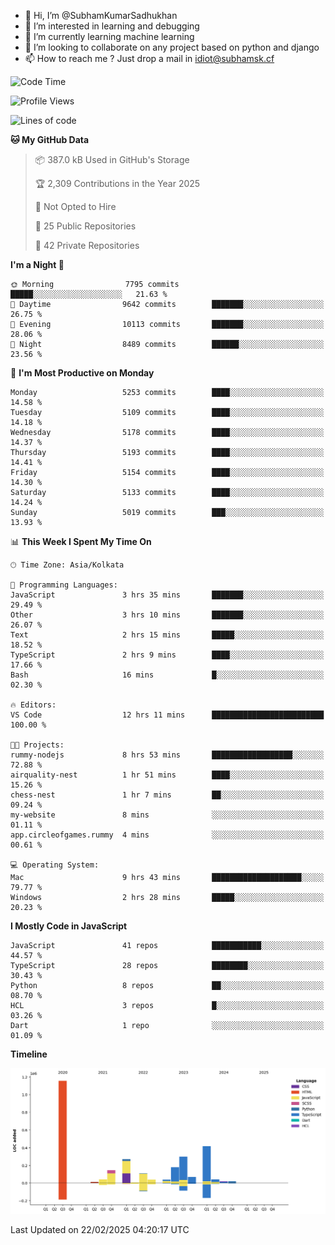 - 👋 Hi, I’m @SubhamKumarSadhukhan
- 👀 I’m interested in learning and debugging
- 🌱 I’m currently learning machine learning
- 💞️ I’m looking to collaborate on any project based on python and django
- 📫 How to reach me ?
      Just drop a mail in idiot@subhamsk.cf

<!---
SubhamKumarSadhukhan/SubhamKumarSadhukhan is a ✨ special ✨ repository because its `README.md` (this file) appears on your GitHub profile.
You can click the Preview link to take a look at your changes.
--->


<!--START_SECTION:waka-->
![Code Time](http://img.shields.io/badge/Code%20Time-2%2C764%20hrs%2018%20mins-blue)

![Profile Views](http://img.shields.io/badge/Profile%20Views-2-blue)

![Lines of code](https://img.shields.io/badge/From%20Hello%20World%20I%27ve%20Written-2.8%20million%20lines%20of%20code-blue)

**🐱 My GitHub Data** 

> 📦 387.0 kB Used in GitHub's Storage 
 > 
> 🏆 2,309 Contributions in the Year 2025
 > 
> 🚫 Not Opted to Hire
 > 
> 📜 25 Public Repositories 
 > 
> 🔑 42 Private Repositories 
 > 
**I'm a Night 🦉** 

```text
🌞 Morning                7795 commits        █████░░░░░░░░░░░░░░░░░░░░   21.63 % 
🌆 Daytime                9642 commits        ███████░░░░░░░░░░░░░░░░░░   26.75 % 
🌃 Evening                10113 commits       ███████░░░░░░░░░░░░░░░░░░   28.06 % 
🌙 Night                  8489 commits        ██████░░░░░░░░░░░░░░░░░░░   23.56 % 
```
📅 **I'm Most Productive on Monday** 

```text
Monday                   5253 commits        ████░░░░░░░░░░░░░░░░░░░░░   14.58 % 
Tuesday                  5109 commits        ████░░░░░░░░░░░░░░░░░░░░░   14.18 % 
Wednesday                5178 commits        ████░░░░░░░░░░░░░░░░░░░░░   14.37 % 
Thursday                 5193 commits        ████░░░░░░░░░░░░░░░░░░░░░   14.41 % 
Friday                   5154 commits        ████░░░░░░░░░░░░░░░░░░░░░   14.30 % 
Saturday                 5133 commits        ████░░░░░░░░░░░░░░░░░░░░░   14.24 % 
Sunday                   5019 commits        ███░░░░░░░░░░░░░░░░░░░░░░   13.93 % 
```


📊 **This Week I Spent My Time On** 

```text
🕑︎ Time Zone: Asia/Kolkata

💬 Programming Languages: 
JavaScript               3 hrs 35 mins       ███████░░░░░░░░░░░░░░░░░░   29.49 % 
Other                    3 hrs 10 mins       ███████░░░░░░░░░░░░░░░░░░   26.07 % 
Text                     2 hrs 15 mins       █████░░░░░░░░░░░░░░░░░░░░   18.52 % 
TypeScript               2 hrs 9 mins        ████░░░░░░░░░░░░░░░░░░░░░   17.66 % 
Bash                     16 mins             █░░░░░░░░░░░░░░░░░░░░░░░░   02.30 % 

🔥 Editors: 
VS Code                  12 hrs 11 mins      █████████████████████████   100.00 % 

🐱‍💻 Projects: 
rummy-nodejs             8 hrs 53 mins       ██████████████████░░░░░░░   72.88 % 
airquality-nest          1 hr 51 mins        ████░░░░░░░░░░░░░░░░░░░░░   15.26 % 
chess-nest               1 hr 7 mins         ██░░░░░░░░░░░░░░░░░░░░░░░   09.24 % 
my-website               8 mins              ░░░░░░░░░░░░░░░░░░░░░░░░░   01.11 % 
app.circleofgames.rummy  4 mins              ░░░░░░░░░░░░░░░░░░░░░░░░░   00.61 % 

💻 Operating System: 
Mac                      9 hrs 43 mins       ████████████████████░░░░░   79.77 % 
Windows                  2 hrs 28 mins       █████░░░░░░░░░░░░░░░░░░░░   20.23 % 
```

**I Mostly Code in JavaScript** 

```text
JavaScript               41 repos            ███████████░░░░░░░░░░░░░░   44.57 % 
TypeScript               28 repos            ████████░░░░░░░░░░░░░░░░░   30.43 % 
Python                   8 repos             ██░░░░░░░░░░░░░░░░░░░░░░░   08.70 % 
HCL                      3 repos             █░░░░░░░░░░░░░░░░░░░░░░░░   03.26 % 
Dart                     1 repo              ░░░░░░░░░░░░░░░░░░░░░░░░░   01.09 % 
```



**Timeline**

![Lines of Code chart](https://raw.githubusercontent.com/SubhamKumarSadhukhan/SubhamKumarSadhukhan/main/assets/bar_graph.png)


 Last Updated on 22/02/2025 04:20:17 UTC
<!--END_SECTION:waka-->
